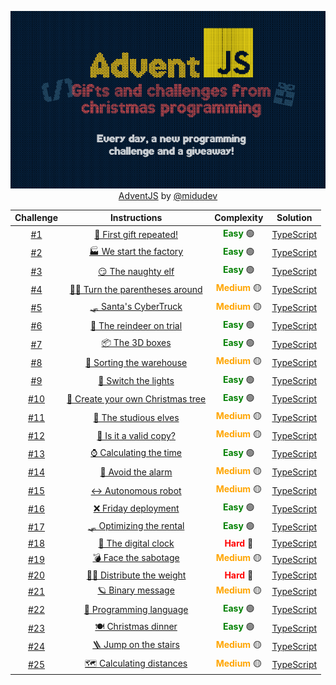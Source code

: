 <div align="center">

![AdventJS](./AdventJS.png)
[AdventJS](https://adventjs.dev/) by  [@midudev](https://github.com/midudev)

</div>


| Challenge | Instructions | Complexity | Solution |
| :---------: | :---------: | :---------: | :---------: |
|  [#1](https://github.com/Othamae/AdventJS/tree/main/2023/Day%201)    | [🎁 First gift repeated!](https://github.com/Othamae/AdventJS/blob/main/2023/Day%201/Instructions.md)  | <span style="color:green">**Easy**</span> 🟢| [TypeScript](https://github.com/Othamae/AdventJS/blob/main/2023/Day%201/challenge_01.ts)    |
|  [#2](https://github.com/Othamae/AdventJS/tree/main/2023/Day%202)    | [🏭 We start the factory](https://github.com/Othamae/AdventJS/blob/main/2023/Day%202/Instructions.md)  | <span style="color:green">**Easy**</span> 🟢| [TypeScript](https://github.com/Othamae/AdventJS/blob/main/2023/Day%202/challenge_02.ts)    |
|  [#3](https://github.com/Othamae/AdventJS/tree/main/2023/Day%203)    | [😏 The naughty elf](https://github.com/Othamae/AdventJS/blob/main/2023/Day%203/Instructions.md)  | <span style="color:green">**Easy**</span> 🟢| [TypeScript](https://github.com/Othamae/AdventJS/blob/main/2023/Day%203/challenge_03.ts)    |
|  [#4](https://github.com/Othamae/AdventJS/tree/main/2023/Day%204)    | [😵‍💫 Turn the parentheses around](https://github.com/Othamae/AdventJS/blob/main/2023/Day%204/Instructions.md)  | <span style="color:orange">**Medium**</span> 🟡| [TypeScript](https://github.com/Othamae/AdventJS/blob/main/2023/Day%204/challenge_04.ts)    |
|  [#5](https://github.com/Othamae/AdventJS/tree/main/2023/Day%205)    | [🛷 Santa's CyberTruck](https://github.com/Othamae/AdventJS/blob/main/2023/Day%205/Instructions.md)  | <span style="color:orange">**Medium**</span> 🟡| [TypeScript](https://github.com/Othamae/AdventJS/blob/main/2023/Day%205/challenge_05.ts)    |
|  [#6](https://github.com/Othamae/AdventJS/tree/main/2023/Day%206)    | [🦌 The reindeer on trial](https://github.com/Othamae/AdventJS/blob/main/2023/Day%206/Instructions.md)  | <span style="color:green">**Easy**</span> 🟢| [TypeScript](https://github.com/Othamae/AdventJS/blob/main/2023/Day%206/challenge_06.ts)    |
|  [#7](https://github.com/Othamae/AdventJS/tree/main/2023/Day%207)    | [📦 The 3D boxes](https://github.com/Othamae/AdventJS/blob/main/2023/Day%207/Instructions.md)  | <span style="color:green">**Easy**</span> 🟢| [TypeScript](https://github.com/Othamae/AdventJS/blob/main/2023/Day%207/challenge_07.ts)    |
|  [#8](https://github.com/Othamae/AdventJS/tree/main/2023/Day%208)    | [🏬 Sorting the warehouse](https://github.com/Othamae/AdventJS/blob/main/2023/Day%208/Instructions.md)  | <span style="color:orange">**Medium**</span> 🟡| [TypeScript](https://github.com/Othamae/AdventJS/blob/main/2023/Day%208/challenge_08.ts)    |
|  [#9](https://github.com/Othamae/AdventJS/tree/main/2023/Day%209)    | [🚦 Switch the lights](https://github.com/Othamae/AdventJS/blob/main/2023/Day%209/Instructions.md)  | <span style="color:green">**Easy**</span> 🟢| [TypeScript](https://github.com/Othamae/AdventJS/blob/main/2023/Day%209/challenge_09.ts)    |
|  [#10](https://github.com/Othamae/AdventJS/tree/main/2023/Day%2010)    | [🎄 Create your own Christmas tree](https://github.com/Othamae/AdventJS/blob/main/2023/Day%2010/Instructions.md)  | <span style="color:green">**Easy**</span> 🟢| [TypeScript](https://github.com/Othamae/AdventJS/blob/main/2023/Day%2010/challenge_10.ts)    |
|  [#11](https://github.com/Othamae/AdventJS/tree/main/2023/Day%2011)    | [📖 The studious elves](https://github.com/Othamae/AdventJS/blob/main/2023/Day%2011/Instructions.md)  | <span style="color:orange">**Medium**</span> 🟡| [TypeScript](https://github.com/Othamae/AdventJS/blob/main/2023/Day%2011/challenge_11.ts)    |
|  [#12](https://github.com/Othamae/AdventJS/tree/main/2023/Day%2012)    | [📸 Is it a valid copy?](https://github.com/Othamae/AdventJS/blob/main/2023/Day%2012/Instructions.md)  | <span style="color:orange">**Medium**</span> 🟡| [TypeScript](https://github.com/Othamae/AdventJS/blob/main/2023/Day%2012/challenge_12.ts)    |
|  [#13](https://github.com/Othamae/AdventJS/tree/main/2023/Day%2013)    | [⌚️ Calculating the time](https://github.com/Othamae/AdventJS/blob/main/2023/Day%2013/Instructions.md)  | <span style="color:green">**Easy**</span> 🟢| [TypeScript](https://github.com/Othamae/AdventJS/blob/main/2023/Day%2013/challenge_13.ts)    |
|  [#14](https://github.com/Othamae/AdventJS/tree/main/2023/Day%2014)    | [🚨 Avoid the alarm](https://github.com/Othamae/AdventJS/blob/main/2023/Day%2014/Instructions.md)  | <span style="color:orange">**Medium**</span> 🟡| [TypeScript](https://github.com/Othamae/AdventJS/blob/main/2023/Day%2014/challenge_14.ts)    |
|  [#15](https://github.com/Othamae/AdventJS/tree/main/2023/Day%2015)    | [↔️ Autonomous robot](https://github.com/Othamae/AdventJS/blob/main/2023/Day%2015/Instructions.md)  | <span style="color:orange">**Medium**</span> 🟡| [TypeScript](https://github.com/Othamae/AdventJS/blob/main/2023/Day%2015/challenge_15.ts)    |
|  [#16](https://github.com/Othamae/AdventJS/tree/main/2023/Day%2016)    | [❌ Friday deployment](https://github.com/Othamae/AdventJS/blob/main/2023/Day%2016/Instructions.md)  |  <span style="color:green">**Easy**</span> 🟢| [TypeScript](https://github.com/Othamae/AdventJS/blob/main/2023/Day%2016/challenge_16.ts)    |
|  [#17](https://github.com/Othamae/AdventJS/tree/main/2023/Day%2017)    | [🛷 Optimizing the rental](https://github.com/Othamae/AdventJS/blob/main/2023/Day%2017/Instructions.md)  |  <span style="color:green">**Easy**</span> 🟢| [TypeScript](https://github.com/Othamae/AdventJS/blob/main/2023/Day%2017/challenge_17.ts)    |
|  [#18](https://github.com/Othamae/AdventJS/tree/main/2023/Day%2018)    | [🔢 The digital clock](https://github.com/Othamae/AdventJS/blob/main/2023/Day%2018/Instructions.md)  |  <span style="color:red">**Hard**</span> 🔴| [TypeScript](https://github.com/Othamae/AdventJS/blob/main/2023/Day%2018/challenge_18.ts)    |
|  [#19](https://github.com/Othamae/AdventJS/tree/main/2023/Day%2019)    | [💣 Face the sabotage](https://github.com/Othamae/AdventJS/blob/main/2023/Day%2019/Instructions.md)  |  <span style="color:orange">**Medium**</span> 🟡| [TypeScript](https://github.com/Othamae/AdventJS/blob/main/2023/Day%2019/challenge_19.ts)    |
|  [#20](https://github.com/Othamae/AdventJS/tree/main/2023/Day%2020)    | [🏋️‍♂️ Distribute the weight](https://github.com/Othamae/AdventJS/blob/main/2023/Day%2020/Instructions.md)  | <span style="color:red">**Hard**</span> 🔴| [TypeScript](https://github.com/Othamae/AdventJS/blob/main/2023/Day%2020/challenge_20.ts)    |
|  [#21](https://github.com/Othamae/AdventJS/tree/main/2023/Day%2021)    | [🪐 Binary message](https://github.com/Othamae/AdventJS/blob/main/2023/Day%2021/Instructions.md)  | <span style="color:orange">**Medium**</span> 🟡| [TypeScript](https://github.com/Othamae/AdventJS/blob/main/2023/Day%2021/challenge_21.ts)    |
|  [#22](https://github.com/Othamae/AdventJS/tree/main/2023/Day%2022)    | [🚂 Programming language](https://github.com/Othamae/AdventJS/blob/main/2023/Day%2022/Instructions.md)  | <span style="color:green">**Easy**</span> 🟢| [TypeScript](https://github.com/Othamae/AdventJS/blob/main/2023/Day%2022/challenge_22.ts)    |
|  [#23](https://github.com/Othamae/AdventJS/tree/main/2023/Day%2023)    | [🍽️ Christmas dinner](https://github.com/Othamae/AdventJS/blob/main/2023/Day%2023/Instructions.md)  | <span style="color:green">**Easy**</span> 🟢| [TypeScript](https://github.com/Othamae/AdventJS/blob/main/2023/Day%2023/challenge_23.ts)    |
|  [#24](https://github.com/Othamae/AdventJS/tree/main/2023/Day%2024)    | [🪜 Jump on the stairs](https://github.com/Othamae/AdventJS/blob/main/2023/Day%2024/Instructions.md)  | <span style="color:orange">**Medium**</span> 🟡| [TypeScript](https://github.com/Othamae/AdventJS/blob/main/2023/Day%2024/challenge_24.ts)    |
|  [#25](https://github.com/Othamae/AdventJS/tree/main/2023/Day%2025)    | [🗺️ Calculating distances](https://github.com/Othamae/AdventJS/blob/main/2023/Day%2025/Instructions.md)  | <span style="color:orange">**Medium**</span> 🟡| [TypeScript](https://github.com/Othamae/AdventJS/blob/main/2023/Day%2025/challenge_25.ts)    |